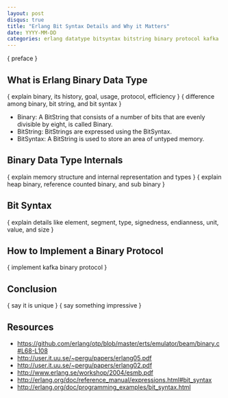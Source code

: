 ```yaml
---
layout: post
disqus: true
title: "Erlang Bit Syntax Details and Why it Matters"
date: YYYY-MM-DD
categories: erlang datatype bitsyntax bitstring binary protocol kafka
---
```


{ preface }

## What is Erlang Binary Data Type

{ explain binary, its history, goal, usage, protocol, efficiency }
{ difference among binary, bit string, and bit syntax }

- Binary: A BitString that consists of a number of bits that are evenly divisible by eight, is called Binary.
- BitString: BitStrings are expressed using the BitSyntax.
- BitSyntax: A BitString is used to store an area of untyped memory.

## Binary Data Type Internals

{ explain memory structure and internal representation and types }
{ explain heap binary, reference counted binary, and sub binary }

## Bit Syntax

{ explain details like element, segment, type, signedness, endianness, unit, value, and size }

## How to Implement a Binary Protocol

{ implement kafka binary protocol }

## Conclusion

{ say it is unique }
{ say something impressive }

## Resources

- https://github.com/erlang/otp/blob/master/erts/emulator/beam/binary.c#L68-L108
- http://user.it.uu.se/~pergu/papers/erlang05.pdf
- http://user.it.uu.se/~pergu/papers/erlang02.pdf
- http://www.erlang.se/workshop/2004/esmb.pdf
- http://erlang.org/doc/reference_manual/expressions.html#bit_syntax
- http://erlang.org/doc/programming_examples/bit_syntax.html